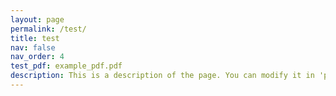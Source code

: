 ```yaml
---
layout: page
permalink: /test/
title: test
nav: false
nav_order: 4
test_pdf: example_pdf.pdf
description: This is a description of the page. You can modify it in 'pages/_cv.md'. You can also change or remove the top pdf download button.
---
```

